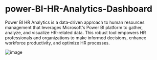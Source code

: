 # power-BI-HR-Analytics-Dashboard
Power BI HR Analytics is a data-driven approach to human resources management that leverages Microsoft's Power BI platform to gather, analyze, and visualize HR-related data. This robust tool empowers HR professionals and organizations to make informed decisions, enhance workforce productivity, and optimize HR processes.


![image](https://github.com/iamprashantjain/power-BI-HR-Analytics-Dashboard/assets/111352127/7042aede-1b7c-42ff-8b94-09cc75f98b81)

